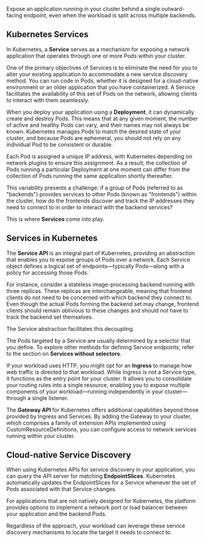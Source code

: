 Expose an application running in your cluster behind a single outward-facing endpoint, even when the workload is split across multiple backends.

## Kubernetes Services

In Kubernetes, a **Service** serves as a mechanism for exposing a network application that operates through one or more Pods within your cluster.

One of the primary objectives of Services is to eliminate the need for you to alter your existing application to accommodate a new service discovery method. You can run code in Pods, whether it is designed for a cloud-native environment or an older application that you have containerized. A Service facilitates the availability of this set of Pods on the network, allowing clients to interact with them seamlessly.

When you deploy your application using a **Deployment**, it can dynamically create and destroy Pods. This means that at any given moment, the number of active and healthy Pods can vary, and their names may not always be known. Kubernetes manages Pods to match the desired state of your cluster, and because Pods are ephemeral, you should not rely on any individual Pod to be consistent or durable.

Each Pod is assigned a unique IP address, with Kubernetes depending on network plugins to ensure this assignment. As a result, the collection of Pods running a particular Deployment at one moment can differ from the collection of Pods running the same application shortly thereafter.

This variability presents a challenge: if a group of Pods (referred to as "backends") provides services to other Pods (known as "frontends") within the cluster, how do the frontends discover and track the IP addresses they need to connect to in order to interact with the backend services?

This is where **Services** come into play.

## Services in Kubernetes

The **Service API** is an integral part of Kubernetes, providing an abstraction that enables you to expose groups of Pods over a network. Each Service object defines a logical set of endpoints—typically Pods—along with a policy for accessing those Pods.

For instance, consider a stateless image-processing backend running with three replicas. These replicas are interchangeable, meaning that frontend clients do not need to be concerned with which backend they connect to. Even though the actual Pods forming the backend set may change, frontend clients should remain oblivious to these changes and should not have to track the backend set themselves.

The Service abstraction facilitates this decoupling.

The Pods targeted by a Service are usually determined by a selector that you define. To explore other methods for defining Service endpoints, refer to the section on **Services without selectors**.

If your workload uses HTTP, you might opt for an **Ingress** to manage how web traffic is directed to that workload. While Ingress is not a Service type, it functions as the entry point for your cluster. It allows you to consolidate your routing rules into a single resource, enabling you to expose multiple components of your workload—running independently in your cluster—through a single listener.

The **Gateway API** for Kubernetes offers additional capabilities beyond those provided by Ingress and Services. By adding the Gateway to your cluster, which comprises a family of extension APIs implemented using CustomResourceDefinitions, you can configure access to network services running within your cluster.


## Cloud-native Service Discovery

When using Kubernetes APIs for service discovery in your application, you can query the API server for matching **EndpointSlices**. Kubernetes automatically updates the EndpointSlices for a Service whenever the set of Pods associated with that Service changes.

For applications that are not natively designed for Kubernetes, the platform provides options to implement a network port or load balancer between your application and the backend Pods.

Regardless of the approach, your workload can leverage these service discovery mechanisms to locate the target it needs to connect to.
